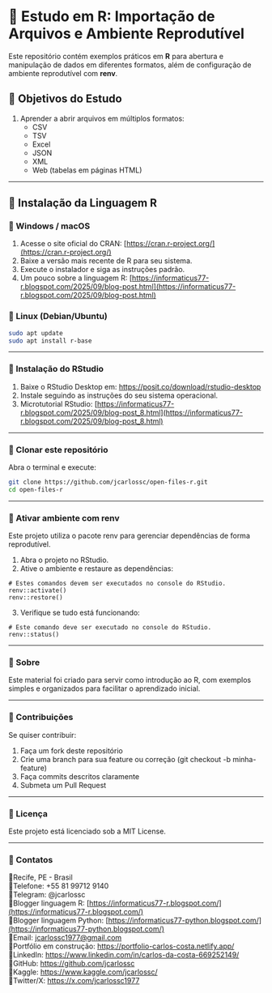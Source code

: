 # 📌 Estudo em R: Importação de Arquivos e Ambiente Reprodutível

Este repositório contém exemplos práticos em **R** para abertura e manipulação de dados em diferentes formatos, além de configuração de ambiente reprodutível com **renv**.

## 📌 Objetivos do Estudo
1. Aprender a abrir arquivos em múltiplos formatos:
   - CSV
   - TSV
   - Excel
   - JSON
   - XML
   - Web (tabelas em páginas HTML)

---

## 📌 Instalação da Linguagem R
### 📌 Windows / macOS
1. Acesse o site oficial do CRAN: [https://cran.r-project.org/](https://cran.r-project.org/)  
2. Baixe a versão mais recente de R para seu sistema.  
3. Execute o instalador e siga as instruções padrão.
4. Um pouco sobre a linguagem R: [https://informaticus77-r.blogspot.com/2025/09/blog-post.html](https://informaticus77-r.blogspot.com/2025/09/blog-post.html)

### 📌 Linux (Debian/Ubuntu)
```bash
sudo apt update
sudo apt install r-base
```
---

### 📌 Instalação do RStudio

1. Baixe o RStudio Desktop em: https://posit.co/download/rstudio-desktop
2. Instale seguindo as instruções do seu sistema operacional.
3. Microtutorial RStudio: [https://informaticus77-r.blogspot.com/2025/09/blog-post_8.html](https://informaticus77-r.blogspot.com/2025/09/blog-post_8.html)

---

### 📌 Clonar este repositório
Abra o terminal e execute:
```bash
git clone https://github.com/jcarlossc/open-files-r.git
cd open-files-r
```

---

### 📌 Ativar ambiente com renv
Este projeto utiliza o pacote renv para gerenciar dependências de forma reprodutível.
1. Abra o projeto no RStudio.
2. Ative o ambiente e restaure as dependências:
```
# Estes comandos devem ser executados no console do RStudio.
renv::activate()
renv::restore()
```
3. Verifique se tudo está funcionando:
```
# Este comando deve ser executado no console do RStudio.
renv::status()
```

---

### 📌 Sobre
Este material foi criado para servir como introdução ao R, com exemplos simples e organizados para facilitar o aprendizado inicial.

---

### 📌 Contribuições
Se quiser contribuir:
1. Faça um fork deste repositório
2. Crie uma branch para sua feature ou correção (git checkout -b minha-feature)
3. Faça commits descritos claramente
4. Submeta um Pull Request

---

### 📌 Licença
Este projeto está licenciado sob a MIT License.

---

### 📌 Contatos
📌Recife, PE - Brasil<br>
📌Telefone: +55 81 99712 9140<br>
📌Telegram: @jcarlossc<br>
📌Blogger linguagem R: [https://informaticus77-r.blogspot.com/](https://informaticus77-r.blogspot.com/)<br>
📌Blogger linguagem Python: [https://informaticus77-python.blogspot.com/](https://informaticus77-python.blogspot.com/)<br>
📌Email: jcarlossc1977@gmail.com<br>
📌Portfólio em construção: https://portfolio-carlos-costa.netlify.app/<br>
📌LinkedIn: https://www.linkedin.com/in/carlos-da-costa-669252149/<br>
📌GitHub: https://github.com/jcarlossc<br>
📌Kaggle: https://www.kaggle.com/jcarlossc/  
📌Twitter/X: https://x.com/jcarlossc1977

